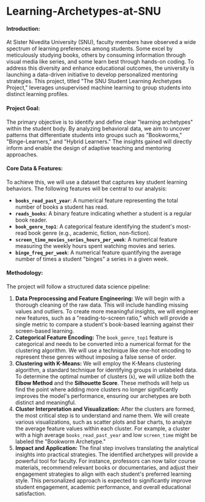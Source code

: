 # Learning-Archetypes-at-SNU

#### **Introduction:**

At Sister Nivedita University (SNU), faculty members have observed a wide spectrum of learning preferences among students. Some excel by meticulously studying books, others by consuming information through visual media like series, and some learn best through hands-on coding. To address this diversity and enhance educational outcomes, the university is launching a data-driven initiative to develop personalized mentoring strategies. This project, titled "The SNU Student Learning Archetypes Project," leverages unsupervised machine learning to group students into distinct learning profiles.

#### **Project Goal:**

The primary objective is to identify and define clear "learning archetypes" within the student body. By analyzing behavioral data, we aim to uncover patterns that differentiate students into groups such as "Bookworms," "Binge-Learners," and "Hybrid Learners." The insights gained will directly inform and enable the design of adaptive teaching and mentoring approaches.

#### **Core Data & Features:**

To achieve this, we will use a dataset that captures key student learning behaviors. The following features will be central to our analysis:

* **`books_read_past_year`**: A numerical feature representing the total number of books a student has read.
* **`reads_books`**: A binary feature indicating whether a student is a regular book reader.
* **`book_genre_top1`**: A categorical feature identifying the student's most-read book genre (e.g., academic, fiction, non-fiction).
* **`screen_time_movies_series_hours_per_week`**: A numerical feature measuring the weekly hours spent watching movies and series.
* **`binge_freq_per_week`**: A numerical feature quantifying the average number of times a student "binges" a series in a given week.

#### **Methodology:**

The project will follow a structured data science pipeline:

1.  **Data Preprocessing and Feature Engineering:** We will begin with a thorough cleaning of the raw data. This will include handling missing values and outliers. To create more meaningful insights, we will engineer new features, such as a "reading-to-screen ratio," which will provide a single metric to compare a student's book-based learning against their screen-based learning.
2.  **Categorical Feature Encoding:** The `book_genre_top1` feature is categorical and needs to be converted into a numerical format for the clustering algorithm. We will use a technique like one-hot encoding to represent these genres without imposing a false sense of order.
3.  **Clustering with K-Means:** We will employ the K-Means clustering algorithm, a standard technique for identifying groups in unlabeled data. To determine the optimal number of clusters (`k`), we will utilize both the **Elbow Method** and the **Silhouette Score**. These methods will help us find the point where adding more clusters no longer significantly improves the model's performance, ensuring our archetypes are both distinct and meaningful.
4.  **Cluster Interpretation and Visualization:** After the clusters are formed, the most critical step is to understand and name them. We will create various visualizations, such as scatter plots and bar charts, to analyze the average feature values within each cluster. For example, a cluster with a high average `books_read_past_year` and low `screen_time` might be labeled the "Bookworm Archetype."
5.  **Impact and Application:** The final step involves translating the analytical insights into practical strategies. The identified archetypes will provide a powerful tool for faculty. For instance, professors can now tailor course materials, recommend relevant books or documentaries, and adjust their engagement strategies to align with each student's preferred learning style. This personalized approach is expected to significantly improve student engagement, academic performance, and overall educational satisfaction.
